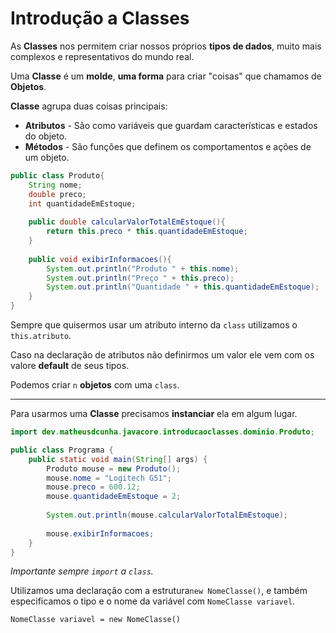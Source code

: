# Introdução a Classes

As **Classes** nos permitem criar nossos próprios **tipos de dados**, muito mais complexos e representativos do mundo real.

Uma **Classe** é um **molde**, **uma forma** para criar "coisas" que chamamos de **Objetos**.

**Classe** agrupa duas coisas principais:

- **Atributos** - São como variáveis que guardam características e estados do objeto.
- **Métodos** - São funções que definem os comportamentos e ações de um objeto.

```Java
public class Produto{
	String nome;
	double preco;
	int quantidadeEmEstoque;
	
	public double calcularValorTotalEmEstoque(){
		return this.preco * this.quantidadeEmEstoque;	
	}
	
	public void exibirInformacoes(){
		System.out.println("Produto " + this.nome);
		System.out.println("Preço " + this.preco);
		System.out.println("Quantidade " + this.quantidadeEmEstoque);
	}
}
```

Sempre que quisermos usar um atributo interno da `class` utilizamos o `this.atributo`.

Caso na declaração de atributos não definirmos um valor ele vem com os valore **default** de seus tipos.

Podemos criar `n` **objetos** com uma `class`.

---

Para usarmos uma **Classe** precisamos **instanciar** ela em algum lugar.

```Java
import dev.matheusdcunha.javacore.introducaoclasses.dominio.Produto;

public class Programa {
	public static void main(String[] args) {
		Produto mouse = new Produto();
		mouse.nome = "Logitech G51";
		mouse.preco = 600.12;
		mouse.quantidadeEmEstoque = 2;
		
		System.out.println(mouse.calcularValorTotalEmEstoque);
		
		mouse.exibirInformacoes;
	}
}
```
*Importante sempre `import` a `class`.*

Utilizamos uma declaração com a estrutura`new NomeClasse()`, e também especificamos o tipo e o nome da variável com `NomeClasse variavel`.

`NomeClasse variavel = new NomeClasse()`